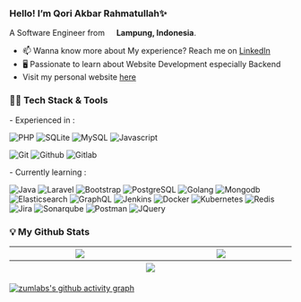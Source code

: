 ### Hello! I’m Qori Akbar Rahmatullah✨
<p dir="auto">
      <animated-image data-catalyst="">
            <a href="#" rel="nofollow" data-target="#" hidden="">
                  <img src="https://user-images.githubusercontent.com/73097560/115834477-dbab4500-a447-11eb-908a-139a6edaec5c.gif" style="max-width: 100%;" data-target="animated-image.originalImage" hidden="">
            </a>
            <span class="AnimatedImagePlayer" data-target="animated-image.player">
              <a data-target="animated-image.replacedLink" class="AnimatedImagePlayer-images" href="#"></a>
            </span>
      </animated-image>
</p>

A Software Engineer from <img src="https://cdn-icons-png.flaticon.com/512/323/323372.png" width="13"/> <b>Lampung, Indonesia</b>. 
- 📫 Wanna know more about My experience? Reach me on  <a href="https://www.linkedin.com/in/zums/" target="_blank">LinkedIn</a>
- 🖥️ Passionate to learn about Website Development especially Backend
- Visit my personal website [here](https://zumlabs.site/)

<h3>👨‍💻 Tech Stack & Tools</h3>
- Experienced in : 
  <p></p>
  <p>
    <img alt="PHP" src="https://img.shields.io/badge/php-%23777BB4.svg?style=flat&logo=php&logoColor=white"/>
    <img alt="SQLite" src="https://img.shields.io/badge/sqlite-%23ED8B00.svg?style=flat&logo=sqlite&logoColor=white)"/>
    <img alt="MySQL" src="https://img.shields.io/badge/mysql-%23777BB4.svg?style=flat&logo=mysql&logoColor=white"/>
    <img alt="Javascript" src="https://img.shields.io/badge/javascript-%23323330.svg?style=flat&logo=javascript&logoColor=%23F7DF1E"/>
  </p>
  <p>
    <img alt="Git" src="https://img.shields.io/badge/git-%23F05033.svg?style=flat&logo=git&logoColor=white"/>
    <img alt="Github" src="https://img.shields.io/badge/github-%23121011.svg?style=flat&logo=github&logoColor=white"/>
    <img alt="Gitlab" src="https://img.shields.io/badge/GitLab-330F63?style=flat&logo=gitlab&logoColor=white"/>
  </p>
- Currently learning : 
  <p></p>
  <p>
    <img alt="Java" src="https://img.shields.io/badge/Java-ED8B00?style=flat&logo=java&logoColor=white" />
    <img alt="Laravel" src="https://img.shields.io/badge/laravel-%23FF2D20.svg?style=flat&logo=laravel&logoColor=white"/>
    <img alt="Bootstrap" src="https://img.shields.io/badge/Bootstrap-563D7C?style=flat&logo=bootstrap&logoColor=white">
    <img alt="PostgreSQL" src="https://img.shields.io/badge/postgres-%23316192.svg?style=flat&logo=postgresql&logoColor=white"/>
    <img alt="Golang" src="https://img.shields.io/badge/go-%2300ADD8.svg?style=flat&logo=go&logoColor=white"/>
    <img alt="Mongodb" src="https://img.shields.io/badge/MongoDB-4EA94B?style=flat&logo=mongodb&logoColor=white"/>
    <img alt="Elasticsearch" src="https://img.shields.io/badge/Elastic_Search-005571?style=flat&logo=elasticsearch&logoColor=white"/>
    <img alt="GraphQL" src="https://img.shields.io/badge/-GraphQL-E10098?style=flat&logo=graphql&logoColor=white"/>
    <img alt="Jenkins" src="https://img.shields.io/badge/jenkins-%232C5263.svg?style=flate&logo=jenkins&logoColor=white"/>
    <img alt="Docker" src="https://img.shields.io/badge/docker-%230db7ed.svg?style=flat&logo=docker&logoColor=white"/>
    <img alt="Kubernetes" src="https://img.shields.io/badge/kubernetes-%23326ce5.svg?style=flat&logo=kubernetes&logoColor=white"/>
    <img alt="Redis" src="https://img.shields.io/badge/redis-%23DD0031.svg?style=flat&logo=redis&logoColor=white"/>
    <img alt="Jira" src="https://img.shields.io/badge/Jira-0052CC?style=flat&logo=Jira&logoColor=white"/>
    <img alt="Sonarqube" src="https://img.shields.io/badge/sonarqube-%0769AD.svg?style=flat&logo=sonarqube&logoColor=FFFFFF"/>
    <img alt="Postman" src="https://img.shields.io/badge/Postman-FF6C37?style=flat&logo=postman&logoColor=white"/>
    <img alt="JQuery" src="https://img.shields.io/badge/jQuery-0769AD?style=flate&logo=jquery&logoColor=white"/>
  </p>
  
<h3>💡 My Github Stats</h3>
<table>
  <thead>
    <tr>
      <th width="500px">
            <img align="center" src="https://github-readme-stats.vercel.app/api?username=zumlabs&theme=vue-dark&show_icons=true&hide_border=true&count_private=true" />     
      </th>
      <th width="500px">
          <img align="center" src="https://github-readme-stats-git-masterrstaa-rickstaa.vercel.app/api/top-langs?username=zumlabs&hide=CSS,Javascript,HTML&langs_count=6&layout=compact&count_private=true&theme=github_dark" />
      </th>
    </tr>
    <tr>
       <th colspan="2">
        <img align="center" src="https://github-readme-streak-stats.herokuapp.com?user=zumlabs&theme=tokyonight_duo&date_format=d%20M%20Y" />
       </th>
    </tr>
  </thead>
</table>
 

[![zumlabs's github activity graph](https://github-readme-activity-graph.cyclic.app/graph?username=zumlabs&theme=react-dark)](https://github.com/zumlabs)
 
<!-- Updated on 12 January 2023 --!>
 
